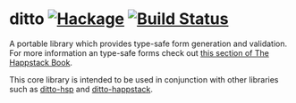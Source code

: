 ditto [![Hackage](https://img.shields.io/hackage/v/ditto.svg)](https://hackage.haskell.org/package/ditto) [![Build Status](https://api.travis-ci.org/Happstack/ditto.svg?branch=master)](https://travis-ci.org/Happstack/ditto)
=========

A portable library which provides type-safe form generation and validation. For more information an type-safe forms check out [this section of The Happstack Book](http://www.happstack.com/docs/crashcourse/index.html#type-safe-form-processing-using-ditto).

This core library is intended to be used in conjunction with other libraries such as [ditto-hsp](http://hackage.haskell.org/package/ditto-hsp) and [ditto-happstack](http://hackage.haskell.org/package/ditto-happstack).






